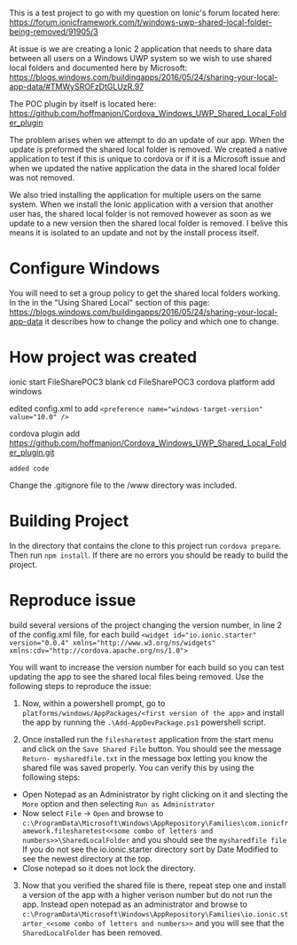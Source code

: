 This is a test project to go with my question on Ionic's forum located here:  https://forum.ionicframework.com/t/windows-uwp-shared-local-folder-being-removed/91905/3 

At issue is we are creating a Ionic 2 application that needs to share data between all users on a Windows UWP system so we wish to use shared local folders and documented here by Microsoft:  https://blogs.windows.com/buildingapps/2016/05/24/sharing-your-local-app-data/#TMWySROFzDtGLUzR.97

The POC plugin by itself is located here:  https://github.com/hoffmanjon/Cordova_Windows_UWP_Shared_Local_Folder_plugin

The problem arises when we attempt to do an update of our app.  When the update is preformed the shared local folder is removed.  We created a native application to test if this is unique to cordova or if it is a Microsoft issue and when we updated the native application the data in the shared local folder was not removed.

We also tried installing the application for multiple users on the same system.  When we install the Ionic application with a version that another user has, the shared local folder is not removed however as soon as we update to a new version then the shared local folder is removed.  I belive this means it is isolated to an update and not by the install process itself.

# Configure Windows
You will need to set a group policy to get the shared local folders working. In the in the "Using Shared Local" section of this page: https://blogs.windows.com/buildingapps/2016/05/24/sharing-your-local-app-data it describes how to change the policy and which one to change.

# How project was created
ionic start FileSharePOC3 blank
cd FileSharePOC3
cordova platform add windows

edited config.xml to add `<preference name="windows-target-version" value="10.0" />`

cordova plugin add https://github.com/hoffmanjon/Cordova_Windows_UWP_Shared_Local_Folder_plugin.git

`added code`

Change the .gitignore file to the /www directory was included.

# Building Project
In the directory that contains the clone to this project run `cordova prepare`.  Then run `npm install`.  If there are no errors you should be ready to build the project.

# Reproduce issue
build several versions of the project changing the version number, in line 2 of the config.xml file, for each build `<widget id="io.ionic.starter" version="0.0.4" xmlns="http://www.w3.org/ns/widgets" xmlns:cdv="http://cordova.apache.org/ns/1.0">`

You will want to increase the version number for each build so you can test updating the app to see the shared local files being removed.  Use the following steps to reproduce the issue:

1.  Now, within a powershell prompt, go to `platforms/windows/AppPackages/<first version of the app>` and install the app by running the `.\Add-AppDevPackage.ps1` powershell script.
 
2.  Once installed run the `filesharetest` application from the start menu and click on the `Save Shared File` button.  You should see the message `Return- mysharedfile.txt` in the message box letting you know the shared file was saved properly.  You can verify this by using the following steps:

*  Open Notepad as an Administrator by right clicking on it and slecting the `More` option and then selecting `Run as Administrator`
*  Now select `File` -> `Open` and browse to `c:\ProgramData\Microsoft\Windows\AppRepository\Families\com.ionicframework.filesharetest<<some combo of letters and numbers>>\SharedLocalFolder` and you should see the `mysharedfile file`  If you do not see the io.ionic.starter directory sort by Date Modified to see the newest directory at the top.
*  Close notepad so it does not lock the directory.

3.  Now that you verified the shared file is there, repeat step one and install a version of the app with a higher verison number but do not run the app.  Instead open notepad as an administrator and browse to `c:\ProgramData\Microsoft\Windows\AppRepository\Families\io.ionic.starter_<<some combo of letters and numbers>>` and you will see that the `SharedLocalFolder` has been removed.


